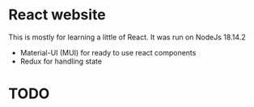 # React website

This is mostly for learning a little of React. It was run on NodeJs 18.14.2

* Material-UI (MUI) for ready to use react components
* Redux for handling state


# TODO

